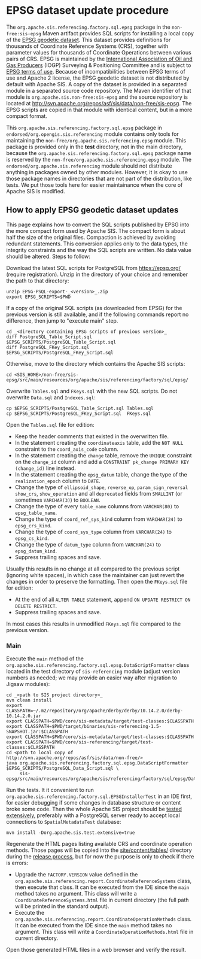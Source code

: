 # EPSG dataset update procedure

The `org.apache.sis.referencing.factory.sql.epsg` package in the `non-free:sis-epsg` Maven artifact
provides SQL scripts for installing a local copy of the [EPSG geodetic dataset](https://epsg.org/).
This dataset provides definitions for thousands of Coordinate Reference Systems (CRS),
together with parameter values for thousands of Coordinate Operations between various pairs of CRS.
EPSG is maintained by the [International Association of Oil and Gas Producers](https://www.iogp.org/) (IOGP)
Surveying & Positioning Committee and is subject to [EPSG terms of use](https://epsg.org/terms-of-use.html).
Because of incompatibilities between EPSG terms of use and Apache 2 license, the EPSG geodetic dataset is not distributed
by default with Apache SIS. A copy of the dataset is provided in a separated module in a separated source code repository.
The Maven identifier of that module is `org.apache.sis.non-free:sis-epsg` and the source repository is located at
http://svn.apache.org/repos/asf/sis/data/non-free/sis-epsg.
The EPSG scripts are copied in that module with identical content, but in a more compact format.

This `org.apache.sis.referencing.factory.sql.epsg` package in `endorsed/org.opengis.sis.referencing` module
contains only tools for maintaining the `non-free/org.apache.sis.referencing.epsg` module.
This package is provided only in the **test** directory, not in the main directory, because the
`org.apache.sis.referencing.factory.sql.epsg` package name is reserved by the `non-free/org.apache.sis.referencing.epsg` module.
The `endorsed/org.apache.sis.referencing` module should not distribute anything in packages owned by other modules.
However, it is okay to use those package names in directories that are not part of the distribution, like tests.
We put those tools here for easier maintainance when the core of Apache SIS is modified.


## How to apply EPSG geodetic dataset updates

This page explains how to convert the SQL scripts published by EPSG into the more compact form used by Apache SIS.
The compact form is about half the size of the original files. Compaction is achieved by avoiding redundant statements.
This conversion applies only to the data types, the integrity constraints and the way the SQL scripts are written.
No data value should be altered. Steps to follow:

Download the latest SQL scripts for PostgreSQL from https://epsg.org/ (require registration).
Unzip in the directory of your choice and remember the path to that directory:

```
unzip EPSG-PSQL-export-_<version>_.zip
export EPSG_SCRIPTS=$PWD
```

If a copy of the original SQL scripts (as downloaded from EPSG) for the previous version is still available,
and if the following commands report no difference, then jump to "execute main" step.

```
cd _<directory containing EPSG scripts of previous version>_
diff PostgreSQL_Table_Script.sql $EPSG_SCRIPTS/PostgreSQL_Table_Script.sql
diff PostgreSQL_FKey_Script.sql  $EPSG_SCRIPTS/PostgreSQL_FKey_Script.sql
```

Otherwise, move to the directory which contains the Apache SIS scripts:

```
cd <SIS_HOME>/non-free/sis-epsg/src/main/resources/org/apache/sis/referencing/factory/sql/epsg/
```

Overwrite `Tables.sql` and `FKeys.sql` with the new SQL scripts.
Do not overwrite `Data.sql` and `Indexes.sql`:

```
cp $EPSG_SCRIPTS/PostgreSQL_Table_Script.sql Tables.sql
cp $EPSG_SCRIPTS/PostgreSQL_FKey_Script.sql  FKeys.sql
```

Open the `Tables.sql` file for edition:

* Keep the header comments that existed in the overwritten file.
* In the statement creating the `coordinateaxis` table,
  add the `NOT NULL` constraint to the `coord_axis_code` column.
* In the statement creating the `change` table,
  remove the `UNIQUE` constraint on the `change_id` column
  and add a `CONSTRAINT pk_change PRIMARY KEY (change_id)` line instead.
* In the statement creating the `epsg_datum` table,
  change the type of the `realization_epoch` column to `DATE`.
* Change the type of `ellipsoid_shape`, `reverse_op`, `param_sign_reversal`
  `show_crs`, `show_operation` and all `deprecated` fields from `SMALLINT`
  (or sometimes `VARCHAR(3)`) to `BOOLEAN`.
* Change the type of every `table_name` columns from `VARCHAR(80)` to `epsg_table_name`.
* Change the type of `coord_ref_sys_kind` column from `VARCHAR(24)` to `epsg_crs_kind`.
* Change the type of `coord_sys_type` column from `VARCHAR(24)` to `epsg_cs_kind`.
* Change the type of `datum_type` column from `VARCHAR(24)` to `epsg_datum_kind`.
* Suppress trailing spaces and save.

Usually this results in no change at all compared to the previous script (ignoring white spaces),
in which case the maintainer can just revert the changes in order to preserve the formatting.
Then open the `FKeys.sql` file for edition:

* At the end of all `ALTER TABLE` statement, append `ON UPDATE RESTRICT ON DELETE RESTRICT`.
* Suppress trailing spaces and save.

In most cases this results in unmodified `FKeys.sql` file compared to the previous version.


### Main
Execute the `main` method of the `org.apache.sis.referencing.factory.sql.epsg.DataScriptFormatter` class
located in the test directory of `sis-referencing` module
(adjust version numbers as needed; we may provide an easier way after migration to Jigsaw modules):

```
cd _<path to SIS project directory>_
mvn clean install
export CLASSPATH=~/.m2/repository/org/apache/derby/derby/10.14.2.0/derby-10.14.2.0.jar
export CLASSPATH=$PWD/core/sis-metadata/target/test-classes:$CLASSPATH
export CLASSPATH=$PWD/target/binaries/sis-referencing-1.5-SNAPSHOT.jar:$CLASSPATH
export CLASSPATH=$PWD/core/sis-metadata/target/test-classes:$CLASSPATH
export CLASSPATH=$PWD/core/sis-referencing/target/test-classes:$CLASSPATH
cd <path to local copy of http://svn.apache.org/repos/asf/sis/data/non-free/>
java org.apache.sis.referencing.factory.sql.epsg.DataScriptFormatter $EPSG_SCRIPTS/PostgreSQL_Data_Script.sql \
     sis-epsg/src/main/resources/org/apache/sis/referencing/factory/sql/epsg/Data.sql
```

Run the tests. It it convenient to run `org.apache.sis.referencing.factory.sql.EPSGInstallerTest`
in an IDE first, for easier debugging if some changes in database structure or content broke some code.
Then the whole Apache SIS project should be [tested extensively](https://sis.apache.org/source.html#tests),
preferably with a PostgreSQL server ready to accept local connections to `SpatialMetadataTest` database:

```
mvn install -Dorg.apache.sis.test.extensive=true
```

Regenerate the HTML pages listing available CRS and coordinate operation methods.
Those pages will be copied into the
[site/content/tables/](http://svn.apache.org/repos/asf/sis/site/trunk/content/tables/)
directory during the [release process](https://sis.apache.org/release-management.html#update-crs-list),
but for now the purpose is only to check if there is errors:

* Upgrade the `FACTORY.VERSION` value defined in the
  `org.apache.sis.referencing.report.CoordinateReferenceSystems` class, then execute that class.
  It can be executed from the IDE since the `main` method takes no argument.
  This class will write a `CoordinateReferenceSystems.html` file in current directory
  (the full path will be printed in the standard output).
* Execute the `org.apache.sis.referencing.report.CoordinateOperationMethods` class.
  It can be executed from the IDE since the `main` method takes no argument.
  This class will write a `CoordinateOperationMethods.html` file in current directory.

Open those generated HTML files in a web browser and verify the result.

